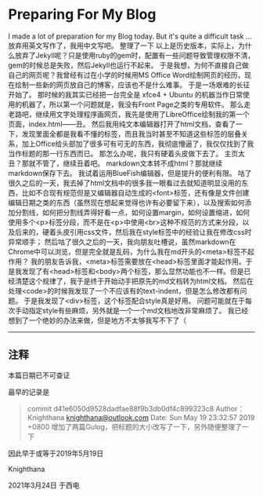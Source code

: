 <meta http-equiv="Content-Type" content="text/html; charset=utf-8">

# Preparing For My Blog

  I made a lot of preparation for my Blog today.
  But it's quite a difficult task ...
  放弃用英文写作了，我用中文写吧。
  整理了一下
  以上是历史版本，实际上，为什么放弃了Jekyll呢？只是使用ruby的gem时，配置有一些问题导致管理权限不清，gem的时候总是失败，然后Jekyll也运行不起来。
  于是我想，为何不直接自己做自己的网页呢？我曾经有过在小学的时候用MS Office Word绘制网页的经历，现在绘制一些新的网页放自己的博客，应该也不是什么难事。
  于是一场艰难的长征开始了。
  那时候的我其实已经把一台完全是 xfce4 + Ubuntu 的机器当作日常使用的机器了，所以第一个问题就是，我没有Front Page之类的专用软件。
  那么走老路吧，继续用文字处理程序画网页，我先是使用了LibreOffice绘制我的第一个页面，index.html——丑。
  然后我用纯文本编辑器打开了html文档，查看了一下，发现里面全都是我看不懂的标签，而且我当时甚至不知道这些标签的层叠关系，加上Office给头部加了很多可有可无的东西，我彻底懵逼了，我仅仅找到了我当作标题的那一行东西而已。
  那怎么办呢，我只有硬着头皮做下去了。
  主页太丑？那就不管了，继续丑着吧。
  markdown文本转不成html？那就继续markdown保存下去。
  我试着运用BlueFish编辑器，但是提升的便利有限。
  咕了很久之后的一天，我去掉了html文档中的很多我一眼看过去就知道明显没用的东西，比如不合现有规范但是又编辑器自动生成的&lt;font&gt;标签，还有像是文件创建编辑日期之类的东西（虽然现在想起来觉得也许有必要留下来），以及搜索如何添加分割线，如何把分割线弄得好看一点，如何设置margin，如何设置缩进，如何使用多个&lt;p&gt;标签分段，而不是在&lt;p&gt;中使用&lt;br&gt;这种不规范的方式来分段，以及后来的，硬着头皮引用css文件，然后我在style标签中的经验让我在修改css时异常顺手；
  然后咕了很久之后的一天，我向朋友吐槽说，虽然markdown在Chrome中可以浏览，但是完全就是乱码，为什么我在md开头的&lt;meta&gt;标签不起作用？
  我的朋友告诉我，&lt;meta&gt;标签需要放在&lt;head&gt;标签里面才能起作用。于是我发现了有&lt;head&gt;标签和&lt;body&gt;两个标签，那么显然功能也不一样。但是已经清楚这个规律了，我于是终于开始动手把原先的md文档转为html文档。
  然后在处理&lt;code&gt;的时候我发现了一个不应该有的text-indent，但是怎么修改都有问题。
  于是我发现了&lt;div&gt;标签，这个标签配合style真是好用。
  问题可能就在于每次手动指定style有些麻烦，另外就是一个一个md文档地改非常麻烦了。
  我已经想到了一个绝妙的办法来做，但是地方不太够我写不下了（

-------------------------------------------------------------------------

## 注释

本篇日期已不可查证

最早的记录是

> commit d41e6050d9528dadfae88f9b3db0df4c899323c8
> Author： Knighthana <knighthana@outlook.com>
> Date: Sun May 19 23:32:57 2019 +0800
>     增加了两篇Gulog，把标题的大小改写了一下，另外随便整理了一下

因此早于或等于2019年5月19日

Knighthana

2021年3月24日 于西电
